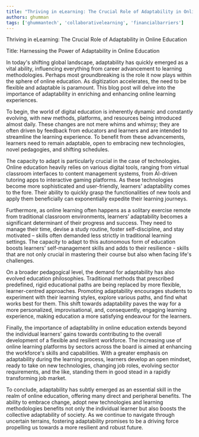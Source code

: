 ```yaml
---
title: "Thriving in eLearning: The Crucial Role of Adaptability in Online Education"  # Wrap the title in double quotes
authors: ghumman
tags: ['ghummantech', 'collaborativelearning', 'financialbarriers']
---
```


Thriving in eLearning: The Crucial Role of Adaptability in Online Education
<!-- truncate -->

Title: Harnessing the Power of Adaptability in Online Education

In today's shifting global landscape, adaptability has quickly emerged as a vital ability, influencing everything from career advancement to learning methodologies. Perhaps most groundbreaking is the role it now plays within the sphere of online education. As digitization accelerates, the need to be flexible and adaptable is paramount. This blog post will delve into the importance of adaptability in enriching and enhancing online learning experiences.

To begin, the world of digital education is inherently dynamic and constantly evolving, with new methods, platforms, and resources being introduced almost daily. These changes are not mere whims and whimsy; they are often driven by feedback from educators and learners and are intended to streamline the learning experience. To benefit from these advancements, learners need to remain adaptable, open to embracing new technologies, novel pedagogies, and shifting schedules.

The capacity to adapt is particularly crucial in the case of technologies. Online education heavily relies on various digital tools, ranging from virtual classroom interfaces to content management systems, from AI-driven tutoring apps to interactive gaming platforms. As these technologies become more sophisticated and user-friendly, learners' adaptability comes to the fore. Their ability to quickly grasp the functionalities of new tools and apply them beneficially can exponentially expedite their learning journeys.

Furthermore, as online learning often happens as a solitary exercise remote from traditional classroom environments, learners’ adaptability becomes a significant determinant of their progress and success. They need to manage their time, devise a study routine, foster self-discipline, and stay motivated – skills often demanded less strictly in traditional learning settings. The capacity to adapt to this autonomous form of education boosts learners' self-management skills and adds to their resilience - skills that are not only crucial in mastering their course but also when facing life's challenges.

On a broader pedagogical level, the demand for adaptability has also evolved education philosophies. Traditional methods that prescribed predefined, rigid educational paths are being replaced by more flexible, learner-centred approaches. Promoting adaptability encourages students to experiment with their learning styles, explore various paths, and find what works best for them. This shift towards adaptability paves the way for a more personalized, improvisational, and, consequently, engaging learning experience, making education a more satisfying endeavour for the learners.

Finally, the importance of adaptability in online education extends beyond the individual learners' gains towards contributing to the overall development of a flexible and resilient workforce. The increasing use of online learning platforms by sectors across the board is aimed at enhancing the workforce's skills and capabilities. With a greater emphasis on adaptability during the learning process, learners develop an open mindset, ready to take on new technologies, changing job roles, evolving sector requirements, and the like, standing them in good stead in a rapidly transforming job market.

To conclude, adaptability has subtly emerged as an essential skill in the realm of online education, offering many direct and peripheral benefits. The ability to embrace change, adopt new technologies and learning methodologies benefits not only the individual learner but also boosts the collective adaptability of society. As we continue to navigate through uncertain terrains, fostering adaptability promises to be a driving force propelling us towards a more resilient and robust future.
